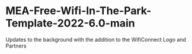 # MEA-Free-Wifi-In-The-Park-Template-2022-6.0-main
Updates to the background with the addition to the WifiConnect Logo and Partners
